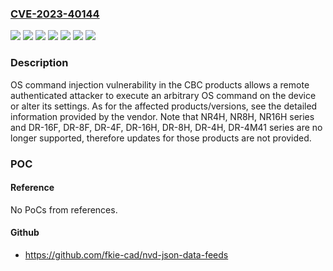 ### [CVE-2023-40144](https://cve.mitre.org/cgi-bin/cvename.cgi?name=CVE-2023-40144)
![](https://img.shields.io/static/v1?label=Product&message=DR-16F%2C%20DR-8F%2C%20DR-4F%2C%20DR-16H%2C%20DR-8H%2C%20DR-4H%2C%20DR-4M41%20series&color=blue)
![](https://img.shields.io/static/v1?label=Product&message=DR-16M%2C%20DR-8M%2C%20DR-4M51%20series&color=blue)
![](https://img.shields.io/static/v1?label=Product&message=NR-4F%2C%20NR-8F%2C%20NR-16F%20series&color=blue)
![](https://img.shields.io/static/v1?label=Product&message=NR-4M%2C%20NR-8M%2C%20NR-16M%20series&color=blue)
![](https://img.shields.io/static/v1?label=Product&message=NR4H%2C%20NR8H%2C%20NR16H%20series&color=blue)
![](https://img.shields.io/static/v1?label=Version&message=%3D%20firmware%20all%20versions%20&color=brighgreen)
![](https://img.shields.io/static/v1?label=Vulnerability&message=OS%20command%20injection&color=brighgreen)

### Description

OS command injection vulnerability in the CBC products allows a remote authenticated attacker to execute an arbitrary OS command on the device or alter its settings. As for the affected products/versions, see the detailed information provided by the vendor. Note that NR4H, NR8H, NR16H series and DR-16F, DR-8F, DR-4F, DR-16H, DR-8H, DR-4H, DR-4M41 series are no longer supported, therefore updates for those products are not provided.

### POC

#### Reference
No PoCs from references.

#### Github
- https://github.com/fkie-cad/nvd-json-data-feeds

